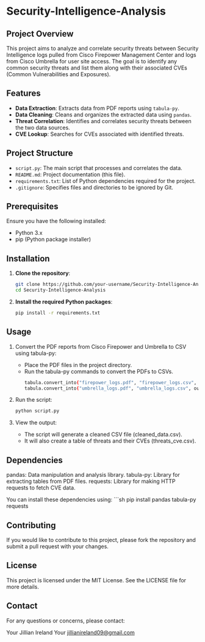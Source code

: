 # Security-Intelligence-Analysis

## Project Overview
This project aims to analyze and correlate security threats between Security Intelligence logs pulled from Cisco Firepower Management Center and logs from Cisco Umbrella for user site access. The goal is to identify any common security threats and list them along with their associated CVEs (Common Vulnerabilities and Exposures).

## Features
- **Data Extraction**: Extracts data from PDF reports using `tabula-py`.
- **Data Cleaning**: Cleans and organizes the extracted data using `pandas`.
- **Threat Correlation**: Identifies and correlates security threats between the two data sources.
- **CVE Lookup**: Searches for CVEs associated with identified threats.

## Project Structure
- `script.py`: The main script that processes and correlates the data.
- `README.md`: Project documentation (this file).
- `requirements.txt`: List of Python dependencies required for the project.
- `.gitignore`: Specifies files and directories to be ignored by Git.

## Prerequisites
Ensure you have the following installed:
- Python 3.x
- pip (Python package installer)

## Installation
1. **Clone the repository**:
   ```sh
   git clone https://github.com/your-username/Security-Intelligence-Analysis.git
   cd Security-Intelligence-Analysis
2. **Install the required Python packages**:
   ```sh
   pip install -r requirements.txt


## Usage
1. Convert the PDF reports from Cisco Firepower and Umbrella to CSV using tabula-py:
   - Place the PDF files in the project directory.
   - Run the tabula-py commands to convert the PDFs to CSVs.
     ```sh
     tabula.convert_into("firepower_logs.pdf", "firepower_logs.csv", output_format="csv", pages="all")
     tabula.convert_into("umbrella_logs.pdf", "umbrella_logs.csv", output_format="csv", pages="all")

2. Run the script:

    ```sh
    python script.py

3. View the output:
   - The script will generate a cleaned CSV file (cleaned_data.csv).
   - It will also create a table of threats and their CVEs (threats_cve.csv).

## Dependencies
pandas: Data manipulation and analysis library.
tabula-py: Library for extracting tables from PDF files.
requests: Library for making HTTP requests to fetch CVE data.

You can install these dependencies using:
    ```sh
    pip install pandas tabula-py requests

## Contributing
If you would like to contribute to this project, please fork the repository and submit a pull request with your changes.

## License
This project is licensed under the MIT License. See the LICENSE file for more details.

## Contact
For any questions or concerns, please contact:

Your Jillian Ireland
Your jillianireland09@gmail.com
